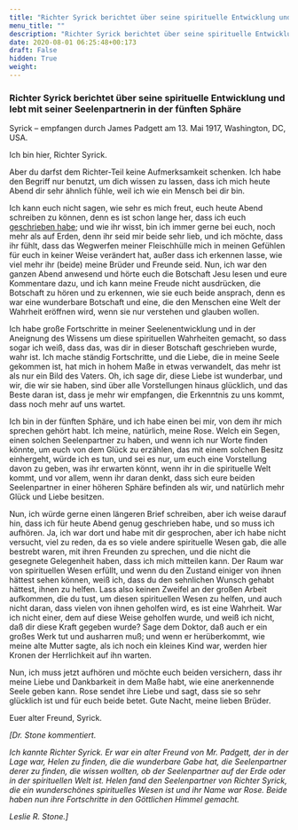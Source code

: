 ```yaml
---
title: "Richter Syrick berichtet über seine spirituelle Entwicklung und lebt mit seiner Seelenpartnerin in der fünften Sphäre"
menu_title: ""
description: "Richter Syrick berichtet über seine spirituelle Entwicklung und lebt mit seiner Seelenpartnerin in der fünften Sphäre"
date: 2020-08-01 06:25:48+00:173
draft: False
hidden: True
weight:
---
```

### Richter Syrick berichtet über seine spirituelle Entwicklung und lebt mit seiner Seelenpartnerin in der fünften Sphäre

Syrick – empfangen durch James Padgett am 13. Mai 1917, Washington, DC, USA.

Ich bin hier, Richter Syrick.

Aber du darfst dem Richter-Teil keine Aufmerksamkeit schenken. Ich habe den Begriff nur benutzt, um dich wissen zu lassen, dass ich mich heute Abend dir sehr ähnlich fühle, weil ich wie ein Mensch bei dir bin.

Ich kann euch nicht sagen, wie sehr es mich freut, euch heute Abend schreiben zu können, denn es ist schon lange her, dass ich euch [geschrieben habe](/padgett-botschaften/padgett-botschaften-in-reihenfolge-des-datums/padgett-botschaften-1917/richter-syrick-testet-padgetts-seelenwahrnehmung-jep-richter-syrick-18-januar-1917/); und wie ihr wisst, bin ich immer gerne bei euch, noch mehr als auf Erden, denn ihr seid mir beide sehr lieb, und ich möchte, dass ihr fühlt, dass das Wegwerfen meiner Fleischhülle mich in meinen Gefühlen für euch in keiner Weise verändert hat, außer dass ich erkennen lasse, wie viel mehr ihr (beide) meine Brüder und Freunde seid. Nun, ich war den ganzen Abend anwesend und hörte euch die Botschaft Jesu lesen und eure Kommentare dazu, und ich kann meine Freude nicht ausdrücken, die Botschaft zu hören und zu erkennen, wie sie euch beide ansprach, denn es war eine wunderbare Botschaft und eine, die den Menschen eine Welt der Wahrheit eröffnen wird, wenn sie nur verstehen und glauben wollen.

Ich habe große Fortschritte in meiner Seelenentwicklung und in der Aneignung des Wissens um diese spirituellen Wahrheiten gemacht, so dass sogar ich weiß, dass das, was dir in dieser Botschaft geschrieben wurde, wahr ist. Ich mache ständig Fortschritte, und die Liebe, die in meine Seele gekommen ist, hat mich in hohem Maße in etwas verwandelt, das mehr ist als nur ein Bild des Vaters. Oh, ich sage dir, diese Liebe ist wunderbar, und wir, die wir sie haben, sind über alle Vorstellungen hinaus glücklich, und das Beste daran ist, dass je mehr wir empfangen, die Erkenntnis zu uns kommt, dass noch mehr auf uns wartet.

Ich bin in der fünften Sphäre, und ich habe einen bei mir, von dem ihr mich sprechen gehört habt. Ich meine, natürlich, meine Rose. Welch ein Segen, einen solchen Seelenpartner zu haben, und wenn ich nur Worte finden könnte, um euch von dem Glück zu erzählen, das mit einem solchen Besitz einhergeht, würde ich es tun, und sei es nur, um euch eine Vorstellung davon zu geben, was ihr erwarten könnt, wenn ihr in die spirituelle Welt kommt, und vor allem, wenn ihr daran denkt, dass sich eure beiden Seelenpartner in einer höheren Sphäre befinden als wir, und natürlich mehr Glück und Liebe besitzen.

Nun, ich würde gerne einen längeren Brief schreiben, aber ich weise darauf hin, dass ich für heute Abend genug geschrieben habe, und so muss ich aufhören. Ja, ich war dort und habe mit dir gesprochen, aber ich habe nicht versucht, viel zu reden, da es so viele andere spirituelle Wesen gab, die alle bestrebt waren, mit ihren Freunden zu sprechen, und die nicht die gesegnete Gelegenheit haben, dass ich mich mitteilen kann. Der Raum war von spirituellen Wesen erfüllt, und wenn du den Zustand einiger von ihnen hättest sehen können, weiß ich, dass du den sehnlichen Wunsch gehabt hättest, ihnen zu helfen. Lass also keinen Zweifel an der großen Arbeit aufkommen, die du tust, um diesen spirituellen Wesen zu helfen, und auch nicht daran, dass vielen von ihnen geholfen wird, es ist eine Wahrheit. War ich nicht einer, dem auf diese Weise geholfen wurde, und weiß ich nicht, daß dir diese Kraft gegeben wurde? Sage dem Doktor, daß auch er ein großes Werk tut und ausharren muß; und wenn er herüberkommt, wie meine alte Mutter sagte, als ich noch ein kleines Kind war, werden hier Kronen der Herrlichkeit auf ihn warten.

Nun, ich muss jetzt aufhören und möchte euch beiden versichern, dass ihr meine Liebe und Dankbarkeit in dem Maße habt, wie eine anerkennende Seele geben kann. Rose sendet ihre Liebe und sagt, dass sie so sehr glücklich ist und für euch beide betet. Gute Nacht, meine lieben Brüder.

Euer alter Freund, Syrick.

*[Dr. Stone kommentiert.*

*Ich kannte Richter Syrick. Er war ein alter Freund von Mr. Padgett, der in der Lage war, Helen zu finden, die die wunderbare Gabe hat, die Seelenpartner derer zu finden, die wissen wollten, ob der Seelenpartner auf der Erde oder in der spirituellen Welt ist. Helen fand den Seelenpartner von Richter Syrick, die ein wunderschönes spirituelles Wesen ist und ihr Name war Rose. Beide haben nun ihre Fortschritte in den Göttlichen Himmel gemacht.*

*Leslie R. Stone.]*
